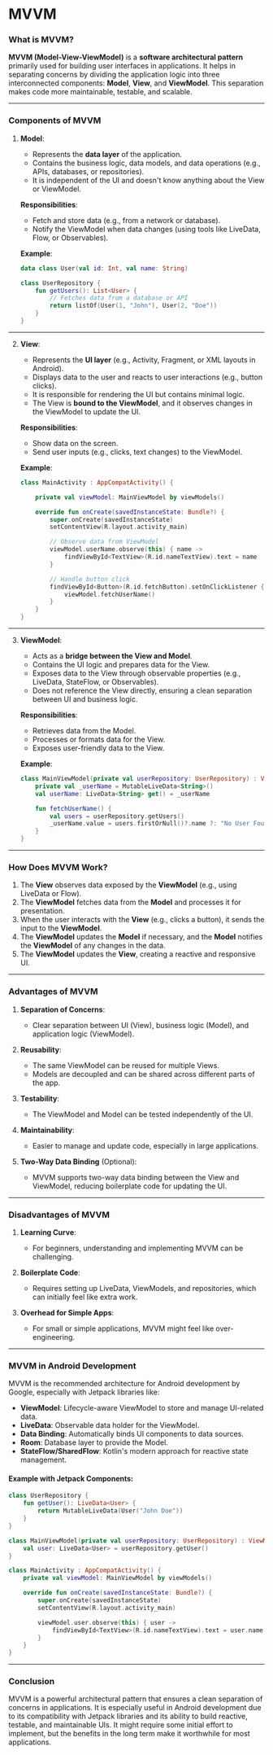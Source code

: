 # MVVM

### **What is MVVM?**

**MVVM (Model-View-ViewModel)** is a **software architectural pattern** primarily used for building user interfaces in applications. It helps in separating concerns by dividing the application logic into three interconnected components: **Model**, **View**, and **ViewModel**. This separation makes code more maintainable, testable, and scalable.

---

### **Components of MVVM**

1. **Model**:
    - Represents the **data layer** of the application.
    - Contains the business logic, data models, and data operations (e.g., APIs, databases, or repositories).
    - It is independent of the UI and doesn't know anything about the View or ViewModel.

   **Responsibilities**:
    - Fetch and store data (e.g., from a network or database).
    - Notify the ViewModel when data changes (using tools like LiveData, Flow, or Observables).

   **Example**:
   ```kotlin
   data class User(val id: Int, val name: String)

   class UserRepository {
       fun getUsers(): List<User> {
           // Fetches data from a database or API
           return listOf(User(1, "John"), User(2, "Doe"))
       }
   }
   ```

---

2. **View**:
    - Represents the **UI layer** (e.g., Activity, Fragment, or XML layouts in Android).
    - Displays data to the user and reacts to user interactions (e.g., button clicks).
    - It is responsible for rendering the UI but contains minimal logic.
    - The View is **bound to the ViewModel**, and it observes changes in the ViewModel to update the UI.

   **Responsibilities**:
    - Show data on the screen.
    - Send user inputs (e.g., clicks, text changes) to the ViewModel.

   **Example**:
   ```kotlin
   class MainActivity : AppCompatActivity() {

       private val viewModel: MainViewModel by viewModels()

       override fun onCreate(savedInstanceState: Bundle?) {
           super.onCreate(savedInstanceState)
           setContentView(R.layout.activity_main)

           // Observe data from ViewModel
           viewModel.userName.observe(this) { name ->
               findViewById<TextView>(R.id.nameTextView).text = name
           }

           // Handle button click
           findViewById<Button>(R.id.fetchButton).setOnClickListener {
               viewModel.fetchUserName()
           }
       }
   }
   ```

---

3. **ViewModel**:
    - Acts as a **bridge between the View and Model**.
    - Contains the UI logic and prepares data for the View.
    - Exposes data to the View through observable properties (e.g., LiveData, StateFlow, or Observables).
    - Does not reference the View directly, ensuring a clean separation between UI and business logic.

   **Responsibilities**:
    - Retrieves data from the Model.
    - Processes or formats data for the View.
    - Exposes user-friendly data to the View.

   **Example**:
   ```kotlin
   class MainViewModel(private val userRepository: UserRepository) : ViewModel() {
       private val _userName = MutableLiveData<String>()
       val userName: LiveData<String> get() = _userName

       fun fetchUserName() {
           val users = userRepository.getUsers()
           _userName.value = users.firstOrNull()?.name ?: "No User Found"
       }
   }
   ```

---

### **How Does MVVM Work?**

1. The **View** observes data exposed by the **ViewModel** (e.g., using LiveData or Flow).
2. The **ViewModel** fetches data from the **Model** and processes it for presentation.
3. When the user interacts with the **View** (e.g., clicks a button), it sends the input to the **ViewModel**.
4. The **ViewModel** updates the **Model** if necessary, and the **Model** notifies the **ViewModel** of any changes in the data.
5. The **ViewModel** updates the **View**, creating a reactive and responsive UI.

---

### **Advantages of MVVM**

1. **Separation of Concerns**:
    - Clear separation between UI (View), business logic (Model), and application logic (ViewModel).

2. **Reusability**:
    - The same ViewModel can be reused for multiple Views.
    - Models are decoupled and can be shared across different parts of the app.

3. **Testability**:
    - The ViewModel and Model can be tested independently of the UI.

4. **Maintainability**:
    - Easier to manage and update code, especially in large applications.

5. **Two-Way Data Binding** (Optional):
    - MVVM supports two-way data binding between the View and ViewModel, reducing boilerplate code for updating the UI.

---

### **Disadvantages of MVVM**

1. **Learning Curve**:
    - For beginners, understanding and implementing MVVM can be challenging.

2. **Boilerplate Code**:
    - Requires setting up LiveData, ViewModels, and repositories, which can initially feel like extra work.

3. **Overhead for Simple Apps**:
    - For small or simple applications, MVVM might feel like over-engineering.

---

### **MVVM in Android Development**

MVVM is the recommended architecture for Android development by Google, especially with Jetpack libraries like:
- **ViewModel**: Lifecycle-aware ViewModel to store and manage UI-related data.
- **LiveData**: Observable data holder for the ViewModel.
- **Data Binding**: Automatically binds UI components to data sources.
- **Room**: Database layer to provide the Model.
- **StateFlow/SharedFlow**: Kotlin's modern approach for reactive state management.

#### Example with Jetpack Components:
```kotlin
class UserRepository {
    fun getUser(): LiveData<User> {
        return MutableLiveData(User("John Doe"))
    }
}

class MainViewModel(private val userRepository: UserRepository) : ViewModel() {
    val user: LiveData<User> = userRepository.getUser()
}

class MainActivity : AppCompatActivity() {
    private val viewModel: MainViewModel by viewModels()

    override fun onCreate(savedInstanceState: Bundle?) {
        super.onCreate(savedInstanceState)
        setContentView(R.layout.activity_main)

        viewModel.user.observe(this) { user ->
            findViewById<TextView>(R.id.nameTextView).text = user.name
        }
    }
}
```

---

### **Conclusion**

MVVM is a powerful architectural pattern that ensures a clean separation of concerns in applications. It is especially useful in Android development due to its compatibility with Jetpack libraries and its ability to build reactive, testable, and maintainable UIs. It might require some initial effort to implement, but the benefits in the long term make it worthwhile for most applications.